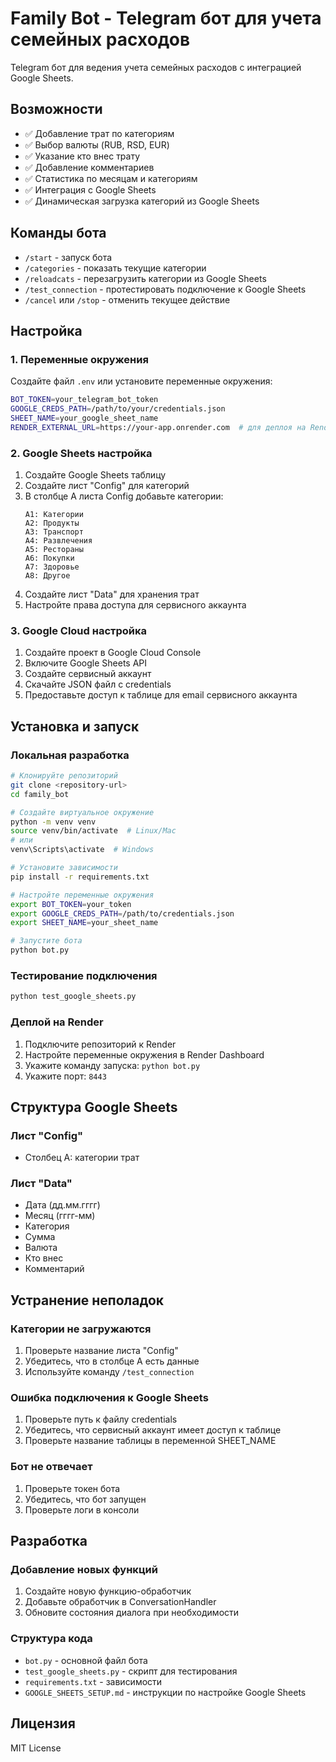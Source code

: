 # Family Bot - Telegram бот для учета семейных расходов

Telegram бот для ведения учета семейных расходов с интеграцией Google Sheets.

## Возможности

- ✅ Добавление трат по категориям
- ✅ Выбор валюты (RUB, RSD, EUR)
- ✅ Указание кто внес трату
- ✅ Добавление комментариев
- ✅ Статистика по месяцам и категориям
- ✅ Интеграция с Google Sheets
- ✅ Динамическая загрузка категорий из Google Sheets

## Команды бота

- `/start` - запуск бота
- `/categories` - показать текущие категории
- `/reloadcats` - перезагрузить категории из Google Sheets
- `/test_connection` - протестировать подключение к Google Sheets
- `/cancel` или `/stop` - отменить текущее действие

## Настройка

### 1. Переменные окружения

Создайте файл `.env` или установите переменные окружения:

```bash
BOT_TOKEN=your_telegram_bot_token
GOOGLE_CREDS_PATH=/path/to/your/credentials.json
SHEET_NAME=your_google_sheet_name
RENDER_EXTERNAL_URL=https://your-app.onrender.com  # для деплоя на Render
```

### 2. Google Sheets настройка

1. Создайте Google Sheets таблицу
2. Создайте лист "Config" для категорий
3. В столбце A листа Config добавьте категории:
   ```
   A1: Категории
   A2: Продукты
   A3: Транспорт
   A4: Развлечения
   A5: Рестораны
   A6: Покупки
   A7: Здоровье
   A8: Другое
   ```
4. Создайте лист "Data" для хранения трат
5. Настройте права доступа для сервисного аккаунта

### 3. Google Cloud настройка

1. Создайте проект в Google Cloud Console
2. Включите Google Sheets API
3. Создайте сервисный аккаунт
4. Скачайте JSON файл с credentials
5. Предоставьте доступ к таблице для email сервисного аккаунта

## Установка и запуск

### Локальная разработка

```bash
# Клонируйте репозиторий
git clone <repository-url>
cd family_bot

# Создайте виртуальное окружение
python -m venv venv
source venv/bin/activate  # Linux/Mac
# или
venv\Scripts\activate  # Windows

# Установите зависимости
pip install -r requirements.txt

# Настройте переменные окружения
export BOT_TOKEN=your_token
export GOOGLE_CREDS_PATH=/path/to/credentials.json
export SHEET_NAME=your_sheet_name

# Запустите бота
python bot.py
```

### Тестирование подключения

```bash
python test_google_sheets.py
```

### Деплой на Render

1. Подключите репозиторий к Render
2. Настройте переменные окружения в Render Dashboard
3. Укажите команду запуска: `python bot.py`
4. Укажите порт: `8443`

## Структура Google Sheets

### Лист "Config"
- Столбец A: категории трат

### Лист "Data"
- Дата (дд.мм.гггг)
- Месяц (гггг-мм)
- Категория
- Сумма
- Валюта
- Кто внес
- Комментарий

## Устранение неполадок

### Категории не загружаются
1. Проверьте название листа "Config"
2. Убедитесь, что в столбце A есть данные
3. Используйте команду `/test_connection`

### Ошибка подключения к Google Sheets
1. Проверьте путь к файлу credentials
2. Убедитесь, что сервисный аккаунт имеет доступ к таблице
3. Проверьте название таблицы в переменной SHEET_NAME

### Бот не отвечает
1. Проверьте токен бота
2. Убедитесь, что бот запущен
3. Проверьте логи в консоли

## Разработка

### Добавление новых функций

1. Создайте новую функцию-обработчик
2. Добавьте обработчик в ConversationHandler
3. Обновите состояния диалога при необходимости

### Структура кода

- `bot.py` - основной файл бота
- `test_google_sheets.py` - скрипт для тестирования
- `requirements.txt` - зависимости
- `GOOGLE_SHEETS_SETUP.md` - инструкции по настройке Google Sheets

## Лицензия

MIT License
